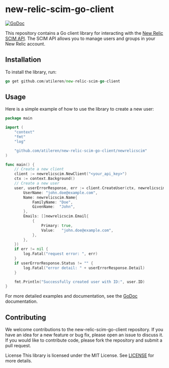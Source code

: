# new-relic-scim-go-client

[![GoDoc](https://godoc.org/github.com/atileren/new-relic-scim-go-client?status.svg)](https://godoc.org/github.com/atileren/new-relic-scim-go-client)

This repository contains a Go client library for interacting with the [New Relic SCIM API](https://docs.newrelic.com/docs/accounts/accounts/automated-user-management/automated-user-provisioning-single-sign/). The SCIM API allows you to manage users and groups in your New Relic account.

## Installation

To install the library, run:
```go
go get github.com/atileren/new-relic-scim-go-client
```


## Usage

Here is a simple example of how to use the library to create a new user:

```go
package main

import (
	"context"
	"fmt"
	"log"

	"github.com/atileren/new-relic-scim-go-client/newrelicscim"
)

func main() {
	// Create a new client
	client := newrelicscim.NewClient("<your_api_key>")
	ctx := context.Background()
	// Create a new user
	user, userErrorResponse, err := client.CreateUser(ctx, newrelicscim.User{
		UserName: "john.doe@example.com",
		Name: newrelicscim.Name{
			FamilyName: "Doe",
			GivenName:  "John",
		},
		Emails: []newrelicscim.Email{
			{
				Primary: true,
				Value:   "john.doe@example.com",
			},
		},
	})
	if err != nil {
		log.Fatal("request error: ", err)
	}
	if userErrorResponse.Status != "" {
		log.Fatal("error detail: " + userErrorResponse.Detail)
	}

	fmt.Println("Successfully created user with ID:", user.ID)
}
```

For more detailed examples and documentation, see the [GoDoc](https://godoc.org/github.com/atileren/new-relic-scim-go-client) documentation.

## Contributing

We welcome contributions to the new-relic-scim-go-client repository. If you have an idea for a new feature or bug fix, please open an issue to discuss it. If you would like to contribute code, please fork the repository and submit a pull request.

License
This library is licensed under the MIT License. See [LICENSE](https://github.com/atileren/new-relic-scim-go-client/blob/main/LICENSE) for more details.



